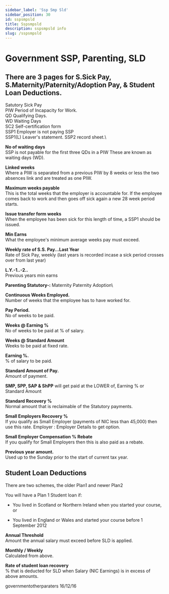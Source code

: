 ```yaml
---
sidebar_label: 'Ssp Smp Sld'
sidebar_position: 30
id: sspsmpsld
title: Sspsmpsld
description: sspsmpsld info
slug: /sspsmpsld
---
```


# Government SSP, Parenting, SLD

## There are 3 pages for S.Sick Pay, S.Maternity/Paternity/Adoption Pay, & Student Loan Deductions.
Satutory Sick Pay\
PIW Period of Incapacity for Work.\
QD Qualifying Days.\
WD Waiting Days\
SC2 Self-certification form\
SSP1 Employer is not paying SSP\
SSP1(L) Leaver's statement.
SSP2 record sheet.\



**No of waiting days**\
SSP is not payable for the first three QDs in a PIW These are known as waiting days (WD).

**Linked weeks**\
Where a PIW is separated from a previous PIW by 8 weeks or less the two absences link and are treated as one PIW.

**Maximum weeks payable**\
This is the total weeks that the employer is accountable for. If the employee comes back to work and then goes off sick again a new 28 week period starts.

**Issue transfer form weeks**\
When the employee has been sick for this length of time, a SSP1 should be issued.

**Min Earns**\
What the employee's minimum average weeks pay must exceed.

**Weekly rate of S.S. Pay...Last Year**\
Rate of Sick Pay,  weekly (last years is recorded incase a sick period crosses over from last year)

**L.Y.-1..-2..**\
Previous years min earns





**Parenting    Statutory-:**  Maternity  Paternity  Adoption\

**Continuous Weeks Employed.**\
Number of weeks that the employee has to have worked for.

**Pay Period.**\
No of weeks to be paid.


**Weeks @ Earning %**\
No of weeks to be paid at  % of salary.

**Weeks @ Standard Amount**\
Weeks to be paid at fixed rate.

**Earning %.**\
% of salary to be paid.

**Standard Amount of Pay.**\
Amount of payment.

**SMP, SPP, SAP & ShPP**  will get paid at the LOWER of, Earning % or Standard Amount

**Standard Recovery %**\
Normal amount that is reclaimable of the Statutory payments.

**Small Employers Recovery %**\
If you qualify as Small Employer (payments of NIC less than 45,000) then use this rate.
Employer : Employer Details to get option.

**Small Employer Compensation % Rebate**\
If you qualify for Small Employers then this is also paid as a rebate.

**Previous year amount.**\
Used up to the Sunday prior to the start of current tax year.





## Student Loan Deductions
There are two schemes, the older Plan1 and newer Plan2

You will have a Plan 1 Student loan if:

* You lived in Scotland or Northern Ireland when you started your course, or

* You lived in England or Wales and started your course before 1 September 2012



**Annual Threshold**\
Amount the annual salary must exceed before SLD is applied.

**Monthly / Weekly**\
Calculated from above.

**Rate of student loan recovery**\
% that is deducted for SLD when Salary (NIC Earnings) is in excess of above amounts.





governmentotherparaters 16/12/16